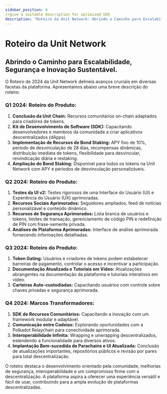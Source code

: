 ```yaml
---
sidebar_position: 4
//give a suitable description for optimized SEO
description: "Roteiro da Unit Network: Abrindo o Caminho para Escalabilidade, Segurança e Inovação Sustentável."
---
```


# Roteiro da Unit Network

## Abrindo o Caminho para Escalabilidade, Segurança e Inovação Sustentável.

O Roteiro de 2024 da Unit Network delineia avanços cruciais em diversas facetas da plataforma. Apresentamos abaixo uma breve descrição do roteiro:

### Q1 2024: Roteiro do Produto:

1. **Conclusão da Unit Chain:** Recursos comunitários on-chain adaptados para criadores de tokens.
2. **Kit de Desenvolvimento de Software (SDK):** Capacitando desenvolvedores e membros da comunidade a criar aplicativos descentralizados (dApps).
3. **Implementação de Recursos de Bond Staking:** APY fixo de 10%, período de desvinculação de 28 dias, recompensas dinâmicas, distribuição imediata de tokens, flexibilidade para desvincular, reivindicação diária e restaking.
4. **Ampliação do Bond Staking:** Disponível para todos os tokens na Unit Network com APY e períodos de desvinculação personalizáveis.

### Q2 2024: Roteiro do Produto:

1. **Testes da UI v2:** Testes rigorosos de uma Interface do Usuário (UI) e Experiência do Usuário (UX) aprimoradas.
2. **Recursos Sociais Aprimorados:** Seguidores ampliados, feed de notícias personalizável e conteúdo dinâmico.
3. **Recursos de Segurança Aprimorados:** Lista branca de usuários e tokens, limites de transação, gerenciamento de código PIN e redefinição de PIN com frase-semente privada.
4. **Análises de Plataforma Aprimoradas:** Interface de análise aprimorada fornecendo informações detalhadas.

### Q3 2024: Roteiro do Produto:

1. **Token Gating:** Usuários e criadores de tokens podem estabelecer barreiras de pagamento, controlar o acesso e incentivar a participação.
2. **Documentação Atualizada e Tutoriais em Vídeo:** Atualizações abrangentes na documentação da plataforma e tutoriais interativos em vídeo.
3. **Carteiras Auto-custodiadas:** Capacitando usuários com controle sobre chaves privadas e segurança aprimorada.

### Q4 2024: Marcos Transformadores:

1. **SDK de Recursos Comunitários:** Capacitando a inovação com um framework modular e adaptável.
2. **Comunicação entre Cadeias:** Explorando oportunidades com a Polkadot Relaychain para conectividade aprimorada.
3. **Interoperabilidade Infinita:** Wrapping e unwrapping descentralizados, estendendo a funcionalidade para diversos ativos.
4. **Implantação Bem-sucedida de Parachains e UI Atualizada:** Conclusão de atualizações importantes, repositórios públicos e revisão por pares para total descentralização.

O roteiro destaca o desenvolvimento orientado pela comunidade, melhorias de segurança, interoperabilidade e um compromisso firme com a descentralização. A plataforma aspira a oferecer uma experiência versátil e fácil de usar, contribuindo para a ampla evolução de plataformas descentralizadas.
